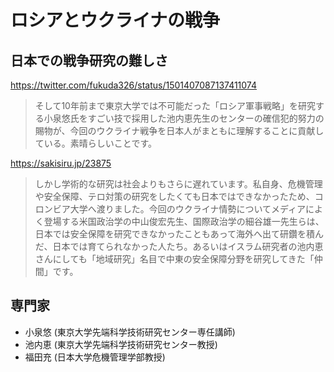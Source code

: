 # ロシアとウクライナの戦争

## 日本での戦争研究の難しさ

https://twitter.com/fukuda326/status/1501407087137411074

> そして10年前まで東京大学では不可能だった「ロシア軍事戦略」を研究する小泉悠氏をすごい技で採用した池内恵先生のセンターの確信犯的努力の賜物が、今回のウクライナ戦争を日本人がまともに理解することに貢献している。素晴らしいことです。

https://sakisiru.jp/23875

> しかし学術的な研究は社会よりもさらに遅れています。私自身、危機管理や安全保障、テロ対策の研究をしたくても日本ではできなかったため、コロンビア大学へ渡りました。今回のウクライナ情勢についてメディアによく登場する米国政治学の中山俊宏先生、国際政治学の細谷雄一先生らは、日本では安全保障を研究できなかったこともあって海外へ出て研鑽を積んだ、日本では育てられなかった人たち。あるいはイスラム研究者の池内恵さんにしても「地域研究」名目で中東の安全保障分野を研究してきた「仲間」です。

## 専門家

- 小泉悠 (東京大学先端科学技術研究センター専任講師)
- 池内恵 (東京大学先端科学技術研究センター教授)
- 福田充 (日本大学危機管理学部教授)
